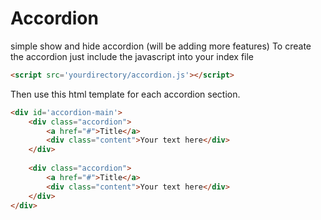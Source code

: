 # Accordion
simple show and hide accordion
(will be adding more features)
To create the accordion just include the javascript into your index file

```html
<script src='yourdirectory/accordion.js'></script>
```
Then use this html template for each accordion section.
```html
<div id='accordion-main'>
    <div class="accordion">
        <a href="#">Title</a>
        <div class="content">Your text here</div>
    </div>
    
    <div class="accordion">
        <a href="#">Title</a>
        <div class="content">Your text here</div>
    </div>
</div>
```
